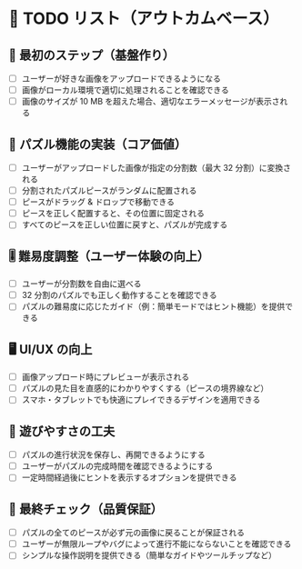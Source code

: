 # 🎯 TODO リスト（アウトカムベース）

## 🏁 最初のステップ（基盤作り）

- [ ] ユーザーが好きな画像をアップロードできるようになる  
- [ ] 画像がローカル環境で適切に処理されることを確認できる  
- [ ] 画像のサイズが 10 MB を超えた場合、適切なエラーメッセージが表示される  

## 🧩 パズル機能の実装（コア価値）

- [ ] ユーザーがアップロードした画像が指定の分割数（最大 32 分割）に変換される  
- [ ] 分割されたパズルピースがランダムに配置される  
- [ ] ピースがドラッグ & ドロップで移動できる  
- [ ] ピースを正しく配置すると、その位置に固定される  
- [ ] すべてのピースを正しい位置に戻すと、パズルが完成する  

## 🎚 難易度調整（ユーザー体験の向上）

- [ ] ユーザーが分割数を自由に選べる  
- [ ] 32 分割のパズルでも正しく動作することを確認できる  
- [ ] パズルの難易度に応じたガイド（例：簡単モードではヒント機能）を提供できる  

## 🖥️ UI/UX の向上

- [ ] 画像アップロード時にプレビューが表示される  
- [ ] パズルの見た目を直感的にわかりやすくする（ピースの境界線など）  
- [ ] スマホ・タブレットでも快適にプレイできるデザインを適用できる  

## 🔄 遊びやすさの工夫

- [ ] パズルの進行状況を保存し、再開できるようにする  
- [ ] ユーザーがパズルの完成時間を確認できるようにする  
- [ ] 一定時間経過後にヒントを表示するオプションを提供できる  

## 🎯 最終チェック（品質保証）

- [ ] パズルの全てのピースが必ず元の画像に戻ることが保証される  
- [ ] ユーザーが無限ループやバグによって進行不能にならないことを確認できる  
- [ ] シンプルな操作説明を提供できる（簡単なガイドやツールチップなど）  

